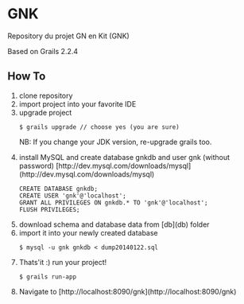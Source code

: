 # GNK

Repository du projet GN en Kit (GNK)

Based on Grails 2.2.4

## How To

   <ol>
    <li>clone repository</li>
    <li>import project into your favorite IDE</li>
    <li>upgrade project</li>

    $ grails upgrade // choose yes (you are sure)
    
NB: If you change your JDK version, re-upgrade grails too.
  <li>install MySQL and create database gnkdb and user gnk (without password) [http://dev.mysql.com/downloads/mysql] (http://dev.mysql.com/downloads/mysql)</li>
    
    CREATE DATABASE gnkdb;
    CREATE USER 'gnk'@'localhost';
    GRANT ALL PRIVILEGES ON gnkdb.* TO 'gnk'@'localhost';
    FLUSH PRIVILEGES;
  <li>download schema and database data from [db](db) folder</li>
  <li>import it into your newly created database</li>
  
    $ mysql -u gnk gnkdb < dump20140122.sql
  <li>Thats'it :) run your project!</li>
  
    $ grails run-app
  <li>Navigate to [http://localhost:8090/gnk](http://localhost:8090/gnk)</li>
   </lo>
    

